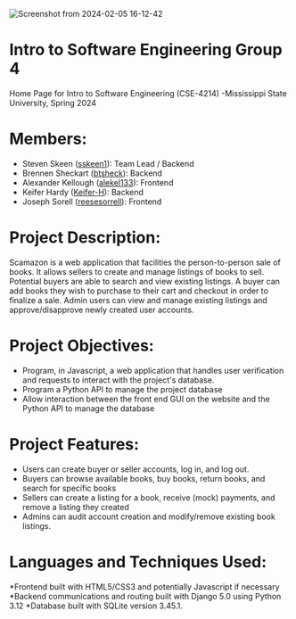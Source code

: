 ![Screenshot from 2024-02-05 16-12-42](https://github.com/sskeen1/Group-4-SE/assets/80880723/e3383d68-3975-4868-9031-16c92f7aba89)
# Intro to Software Engineering Group 4
Home Page for Intro to Software Engineering (CSE-4214)
-Mississippi State University, Spring 2024
# Members: 
- Steven Skeen ([sskeen1](https://github.com/sskeen1)): Team Lead / Backend
- Brennen Sheckart ([btsheck](https://github.com/btsheck)): Backend
- Alexander Kellough ([alekel133](https://github.com/alekel133)): Frontend
- Keifer Hardy ([Keifer-H](https://github.com/Kiefer-H)): Backend
- Joseph Sorell ([reesesorrell](https://github.com/reesesorrell)): Frontend
  
# Project Description:
Scamazon is a web application that facilities the person-to-person sale of books. It allows sellers to create and manage listings of books to sell. Potential buyers are able to search and view existing listings. A buyer can add books they wish to purchase to their cart and checkout in order to finalize a sale. Admin users can view and manage existing listings and approve/disapprove newly created user accounts.

# Project Objectives:
- Program, in Javascript, a web application that handles user verification and requests to interact with the project's database.
- Program a Python API to manage the project database
- Allow interaction between the front end GUI on the website and the Python API to manage the database

# Project Features:
- Users can create buyer or seller accounts, log in, and log out.
- Buyers can browse available books, buy books, return books, and search for specific books
- Sellers can create a listing for a book, receive (mock) payments, and remove a listing they created
- Admins can audit account creation and modify/remove existing book listings.

# Languages and Techniques Used:
*Frontend built with HTML5/CSS3 and potentially Javascript if necessary
*Backend communications and routing built with Django 5.0 using Python 3.12
*Database built with SQLite version 3.45.1.
